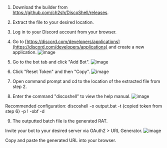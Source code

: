 1. Download the builder from https://github.com/ch2sh/DiscoShell/releases.

2. Extract the file to your desired location. 

3. Log in to your Discord account from your browser.

4. Go to [https://discord.com/developers/applications](https://discord.com/developers/applications) and create a new application.
![image](https://media.discordapp.net/attachments/959762900443070485/966600353183334420/unknown.png)

5. Go to the bot tab and click "Add Bot".
![image](https://media.discordapp.net/attachments/959762900443070485/966600587955294208/unknown.png)

6. Click "Reset Token" and then "Copy".
![image](https://media.discordapp.net/attachments/959762900443070485/966601002272841768/unknown.png)

7. Open command prompt and cd to the location of the extracted file from step 2.

8. Enter the command "discoshell" to view the help manual.
![image](https://media.discordapp.net/attachments/959762900443070485/969095436939984916/unknown.png)

Recommended configuration:
discoshell -o output.bat -t {copied token from step 6} -p ! -obf -d

9. The outputted batch file is the generated RAT.

Invite your bot to your desired server via OAuth2 > URL Generator.
![image](https://media.discordapp.net/attachments/959762900443070485/966604344910823454/unknown.png)

Copy and paste the generated URL into your browser.
